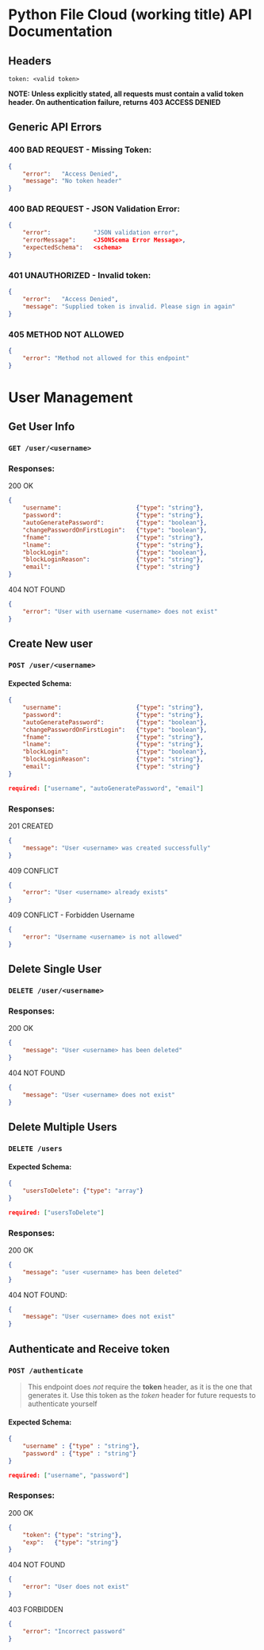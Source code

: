 # Python File Cloud (working title) API Documentation

## Headers
```token: <valid token>```

**NOTE: Unless explicitly stated, all requests must contain a valid token header. On authentication failure, returns 403 ACCESS DENIED**

## Generic API Errors
### 400 BAD REQUEST - Missing Token: 
```json
{
    "error":   "Access Denied",
    "message": "No token header"
}
```
### 400 BAD REQUEST - JSON Validation Error: 
```json
{
    "error":            "JSON validation error",
    "errorMessage":     <JSONScema Error Message>,
    "expectedSchema":   <schema>
}
```

### 401 UNAUTHORIZED - Invalid token:
```json
{
    "error":   "Access Denied",
    "message": "Supplied token is invalid. Please sign in again"
}
```

### 405 METHOD NOT ALLOWED
```json
{
    "error": "Method not allowed for this endpoint"
}
```

# User Management
## Get User Info
### ```GET /user/<username>```

### Responses:
200 OK
```json
{
    "username":                     {"type": "string"},
    "password":                     {"type": "string"},
    "autoGeneratePassword":         {"type": "boolean"},
    "changePasswordOnFirstLogin":   {"type": "boolean"},
    "fname":                        {"type": "string"},
    "lname":                        {"type": "string"},
    "blockLogin":                   {"type": "boolean"},
    "blockLoginReason":             {"type": "string"},
    "email":                        {"type": "string"}
}
```

404 NOT FOUND
```json
{
    "error": "User with username <username> does not exist"
}
```


## Create New user
### ```POST /user/<username>```
#### Expected Schema:
```json
{
    "username":                     {"type": "string"},
    "password":                     {"type": "string"},
    "autoGeneratePassword":         {"type": "boolean"},
    "changePasswordOnFirstLogin":   {"type": "boolean"},
    "fname":                        {"type": "string"},
    "lname":                        {"type": "string"},
    "blockLogin":                   {"type": "boolean"},
    "blockLoginReason":             {"type": "string"},
    "email":                        {"type": "string"}
}

required: ["username", "autoGeneratePassword", "email"]
```
### Responses:
201 CREATED
```json
{
    "message": "User <username> was created successfully"
}
```
409 CONFLICT
```json
{
    "error": "User <username> already exists"
}
```
409 CONFLICT - Forbidden Username
```json
{
    "error": "Username <username> is not allowed"
}
```

## Delete Single User
### ```DELETE /user/<username>```
### Responses:
200 OK
```json
{
    "message": "User <username> has been deleted"
}
```
404 NOT FOUND
```json
{
    "message": "User <username> does not exist"
}
```

## Delete Multiple Users
### ```DELETE /users```
#### Expected Schema:
```json
{
    "usersToDelete": {"type": "array"}
}

required: ["usersToDelete"]
```
### Responses:
200 OK
```json
{
    "message": "user <username> has been deleted"
}
```
404 NOT FOUND:
```json
{
    "message": "User <username> does not exist"
}
```

## Authenticate and Receive token
### ```POST /authenticate```
> This endpoint does *not* require the **token** header, as it is the one that generates it. Use this token as the *token* header for future requests to authenticate yourself
#### Expected Schema:
```json
{
    "username" : {"type" : "string"},
    "password" : {"type" : "string"}
}

required: ["username", "password"]
```

### Responses:
200 OK
```json
{
    "token": {"type": "string"},
    "exp":   {"type": "string"}
}
```
404 NOT FOUND
```json
{
    "error": "User does not exist"
}
```
403 FORBIDDEN
```json
{
    "error": "Incorrect password"
}
```